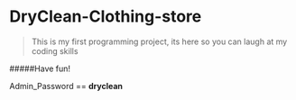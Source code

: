 # DryClean-Clothing-store
>This is my first programming project, its here so you can laugh at my coding skills

#####Have fun!

Admin_Password == **dryclean**
